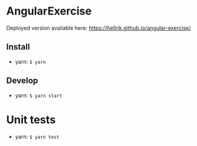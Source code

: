 # AngularExercise

Deployed version available here: https://hellrik.github.io/angular-exercise/

## Install

- yarn: `$ yarn`

## Develop

- yarn: `$ yarn start`

# Unit tests

- yarn: `$ yarn test`

